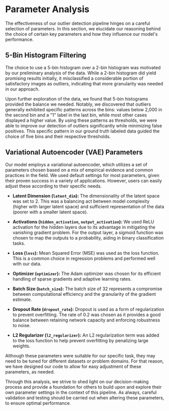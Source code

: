 # Parameter Analysis

The effectiveness of our outlier detection pipeline hinges on a careful selection of parameters. In this section, we elucidate our reasoning behind the choice of certain key parameters and how they influence our model's performance.

## 5-Bin Histogram Filtering

The choice to use a 5-bin histogram over a 2-bin histogram was motivated by our preliminary analysis of the data. While a 2-bin histogram did yield promising results initially, it misclassified a considerable portion of satisfactory images as outliers, indicating that more granularity was needed in our approach.

Upon further exploration of the data, we found that 5-bin histograms provided the balance we needed. Notably, we discovered that outliers generally exhibited specific patterns across the bins: values below 2,000 in the second bin and a "1" label in the last bin, while most other cases displayed a higher value. By using these patterns as thresholds, we were able to improve our detection of outliers significantly while minimizing false positives. This specific pattern in our ground truth labeled data guided the choice of five bins and their respective thresholds.

## Variational Autoencoder (VAE) Parameters

Our model employs a variational autoencoder, which utilizes a set of parameters chosen based on a mix of empirical evidence and common practices in the field. We used default settings for most parameters, given their proven success in a variety of applications. However, users can easily adjust these according to their specific needs.

- **Latent Dimension (`latent_dim`):** The dimensionality of the latent space was set to 2. This was a balancing act between model complexity (higher with larger latent space) and sufficient representation of the data (poorer with a smaller latent space).

- **Activations (`hidden_activation`, `output_activation`):** We used ReLU activation for the hidden layers due to its advantage in mitigating the vanishing gradient problem. For the output layer, a sigmoid function was chosen to map the outputs to a probability, aiding in binary classification tasks.

- **Loss (`loss`):** Mean Squared Error (MSE) was used as the loss function. This is a common choice in regression problems and performed well with our data.

- **Optimizer (`optimizer`):** The Adam optimizer was chosen for its efficient handling of sparse gradients and adaptive learning rates.

- **Batch Size (`batch_size`):** The batch size of 32 represents a compromise between computational efficiency and the granularity of the gradient estimate.

- **Dropout Rate (`dropout_rate`):** Dropout is used as a form of regularization to prevent overfitting. The rate of 0.2 was chosen as it provides a good balance between retaining network capacity and enforcing robustness to noise.

- **L2 Regularizer (`l2_regularizer`):** An L2 regularization term was added to the loss function to help prevent overfitting by penalizing large weights.

Although these parameters were suitable for our specific task, they may need to be tuned for different datasets or problem domains. For that reason, we have designed our code to allow for easy adjustment of these parameters, as needed.

Through this analysis, we strive to shed light on our decision-making process and provide a foundation for others to build upon and explore their own parameter settings in the context of this pipeline. As always, careful validation and testing should be carried out when altering these parameters, to ensure optimal performance.
